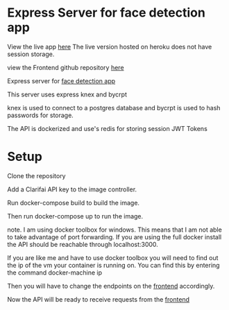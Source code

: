 # Express Server for face detection app

View the live app [here](https://face-detection-app-rc.herokuapp.com/)
The live version hosted on heroku does not have session storage.

view the Frontend github repository [here](https://github.com/RowanConnaughton/face-detect-app)

Express server for [face detection app](https://github.com/RowanConnaughton/face-detect-app)

This server uses express knex and bycrpt

knex is used to connect to a postgres database and bycrpt is used to hash passwords for storage.

The API is dockerized and use's redis for storing session JWT Tokens

# Setup

Clone the repository

Add a Clarifai API key to the image controller.

Run docker-compose build to build the image.

Then run docker-compose up to run the image.

note.
I am using docker toolbox for windows.
This means that I am not able to take advantage of port forwarding.
If you are using the full docker install the API should be reachable through localhost:3000.

If you are like me and have to use docker toolbox you will need to find out the ip of the vm your container is running on.
You can find this by entering the command docker-machine ip

Then you will have to change the endpoints on the [frontend](https://github.com/RowanConnaughton/face-detect-app) accordingly.

Now the API will be ready to receive requests from the [frontend](https://github.com/RowanConnaughton/face-detect-app)
